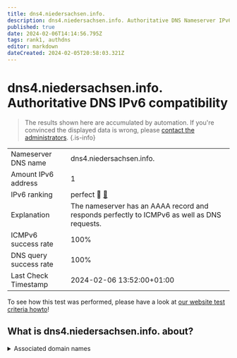 ```yaml
---
title: dns4.niedersachsen.info.
description: dns4.niedersachsen.info. Authoritative DNS Nameserver IPv6 compatibility
published: true
date: 2024-02-06T14:14:56.795Z
tags: rank1, authdns
editor: markdown
dateCreated: 2024-02-05T20:58:03.321Z
---
```


# dns4.niedersachsen.info. Authoritative DNS IPv6 compatibility

> The results shown here are accumulated by automation. If you're convinced the displayed data is wrong, please [contact the administrators](/howto/chat). 
{.is-info}




|   |   |
| - | - |
| Nameserver DNS name | dns4.niedersachsen.info.
| Amount IPv6 address | 1
| IPv6 ranking | perfect :1st_place_medal: [🔗](/howto/ranking) |
| Explanation | The nameserver has an AAAA record and responds perfectly to ICMPv6 as well as DNS requests. |
| ICMPv6 success rate | 100%|
| DNS query success rate | 100% |
| Last Check Timestamp | 2024-02-06 13:52:00+01:00 |

To see how this test was performed, please have a look at [our website test criteria howto](/howto/testcriteria/authdns)!


## What is dns4.niedersachsen.info. about?






<details>
<summary>Associated domain names</summary>

www.niedersachsen.de

</details>
